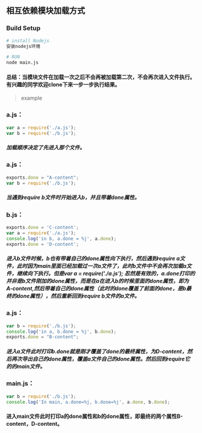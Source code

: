 ## 相互依赖模块加载方式


### Build Setup

``` bash
# install Nodejs
安装nodejs环境

# RUN
node main.js
```

#### 总结：当模块文件在加载一次之后不会再被加载第二次，不会再次进入文件执行。有兴趣的同学欢迎clone下来一步一步执行结果。

> example

### a.js：
```javascript
var a = require('./a.js');
var b = require('./b.js');
```
##### 加载顺序决定了先进入那个文件。

### a.js：
```javascript
exports.done = "A-content";
var b = require('./b.js');
```
##### 当遇到require b文件时开始进入b，并且带着done属性。

### b.js：
```javascript
exports.done = 'C-content';                   
var a = require('./a.js');                   
console.log('in b, a.done = %j', a.done);         
exports.done = 'D-content';             
```
##### 进入b文件时候，b也有带着自己的done属性向下执行，然后遇到require a文件，此时因为main里面已经加载过一次a文件了，此时b文件中不会再次加载a文件，继续向下执行。但是var a = require('./a.js'); 忍然是有效的，a.done打印的并非是b文件刚加的done属性，而是在a在进入b的时候里面的done属性，即为 A-content,然后带着自己的done属性（此时的done覆盖了前面的done，是b最终的done属性），然后重新回到require b文件的a文件。

### a.js：
```javascript
var b = require('./b.js');
console.log('in a, b.done = %j', b.done);   
exports.done = "B-content";              
```
##### 进入a文件此时打印b.done就是刚才覆盖了done的最终属性，为D-content，然后再次导出自己的done属性，覆盖a文件自己的done属性。然后回到require它的的main文件。

### main.js：
```javascript
var b = require('./b.js');
console.log('In main, a.done=%j, b.done=%j', a.done, b.done);
```
#### 进入main文件此时打印a的done属性和b的done属性，即最终的两个属性B-content，D-content。
